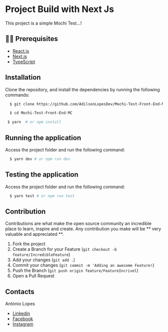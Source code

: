 # Project Build with Next Js

 <p>This project is a simple Mochi Test...!</p>

## ✋🏻 Prerequisites

- [React.js](https://nextjs.org/)
- [Next.js](https://nextjs.org/)
- [TypeScript](https://nextjs.org/)

## Installation

Clone the repository, and install the dependencies by running the following commands:

```sh
  $ git clone https://github.com/AdilsonLopesDev/Mochi-Test-Front-End-MC.git
```

```sh
  $ cd Mochi-Test-Front-End-MC
```

```sh
 $ yarn  # or npm install
```

## Running the application

Access the project folder and run the following command:

```sh
  $ yarn dev # or npm run dev
```

## Testing the application

Access the project folder and run the following command:

```sh
  $ yarn test # or npm run test
```

## Contribution

Contributions are what make the open source community an incredible place to learn, inspire and create. Any contribution you make will be ** very valuable and appreciated **.

1. Fork the project
2. Create a Branch for your Feature (`git checkout -b feature/IncredibleFeature`)
3. Add your changes (`git add .`)
4. Commit your changes (`git commit -m 'Adding an awesome Feature!`)
5. Push the Branch (`git push origin feature/FeatureIncrivel`)
6. Open a Pull Request

<!-- LICENSE -->

## Contacts

António Lopes

- [Linkedin](https://www.linkedin.com/in/ant%C3%B3nio-ferraz-lopes-448019178/)
- [Facebook](https://www.facebook.com/antonioferrazlopes.pdk/)
- [Instagram](https://www.instagram.com/antonio_dizzy/)
